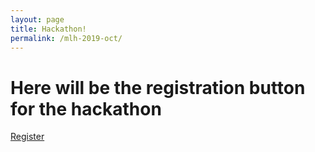```yaml
---
layout: page
title: Hackathon!
permalink: /mlh-2019-oct/
---
```

# Here will be the registration button for the hackathon

<a href="https://my.mlh.io/oauth/authorize?client_id=0fc2ffee13b95bccefb78b509cb6535b52f1a377d68be4f6c0c6768b5df2295f&redirect_uri=http://organize.mlh.io/participants/events/2101-hack-kaist/register&response_type=token
">Register</a>